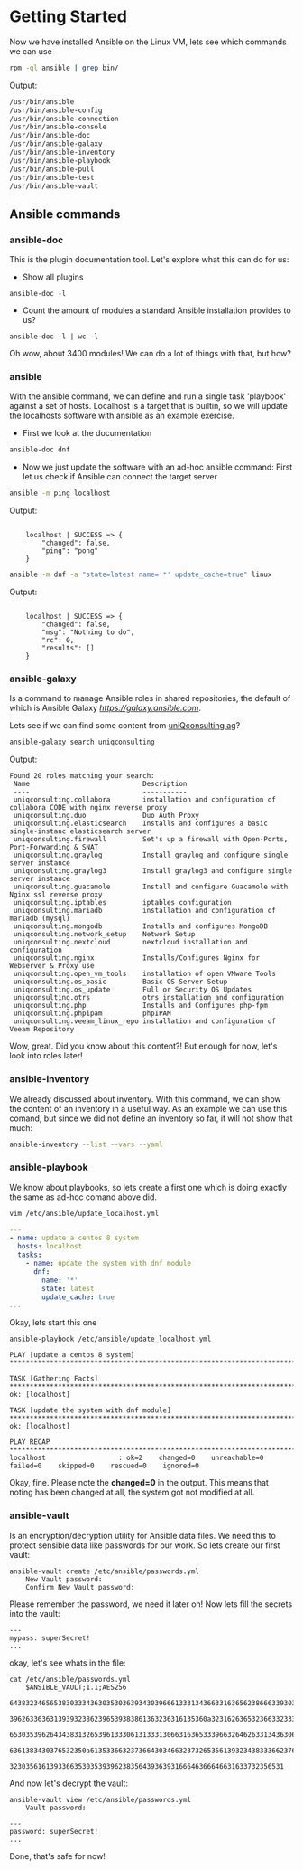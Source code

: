 # Getting Started
Now we have installed Ansible on the Linux VM, lets see which commands we can use
```bash
rpm -ql ansible | grep bin/
```
Output:
```bash
/usr/bin/ansible
/usr/bin/ansible-config
/usr/bin/ansible-connection
/usr/bin/ansible-console
/usr/bin/ansible-doc
/usr/bin/ansible-galaxy
/usr/bin/ansible-inventory
/usr/bin/ansible-playbook
/usr/bin/ansible-pull
/usr/bin/ansible-test
/usr/bin/ansible-vault
```

## Ansible commands

### ansible-doc
This is the plugin documentation tool. 
Let's explore what this can do for us:
* Show all plugins
```
ansible-doc -l
```
* Count the amount of modules a standard Ansible installation provides to us?
```
ansible-doc -l | wc -l
```
Oh wow, about 3400 modules!
We can do a lot of things with that, but how?

### ansible
With the ansible command, we can define and run a single task 'playbook' against a set of hosts.
Localhost is a target that is builtin, so we will update the localhosts software with ansible as an example exercise.
* First we look at the documentation
```bash
ansible-doc dnf
```

* Now we just update the software with an ad-hoc ansible command:
First let us check if Ansible can connect the target server
```bash
ansible -m ping localhost
```
Output:
```

	localhost | SUCCESS => {
	    "changed": false,
	    "ping": "pong"
	}
```
```bash
ansible -m dnf -a "state=latest name='*' update_cache=true" linux
```
Output:
```

	localhost | SUCCESS => {
	    "changed": false,
	    "msg": "Nothing to do",
	    "rc": 0,
	    "results": []
	}
```


### ansible-galaxy
Is a command to manage Ansible roles in shared repositories, the default of which is Ansible Galaxy _https://galaxy.ansible.com_.

Lets see if we can find some content from [uniQconsulting ag](https://www.uniqconsulting.ch)?
```bash
ansible-galaxy search uniqconsulting
```
Output:
```
Found 20 roles matching your search:
 Name                            Description
 ----                            -----------
 uniqconsulting.collabora        installation and configuration of collabora CODE with nginx reverse proxy
 uniqconsulting.duo              Duo Auth Proxy
 uniqconsulting.elasticsearch    Installs and configures a basic single-instanc elasticsearch server
 uniqconsulting.firewall         Set's up a firewall with Open-Ports, Port-Forwarding & SNAT
 uniqconsulting.graylog          Install graylog and configure single server instance
 uniqconsulting.graylog3         Install graylog3 and configure single server instance
 uniqconsulting.guacamole        Install and configure Guacamole with Nginx ssl reverse proxy
 uniqconsulting.iptables         iptables configuration
 uniqconsulting.mariadb          installation and configuration of mariadb (mysql)
 uniqconsulting.mongodb          Installs and configures MongoDB
 uniqconsulting.network_setup    Network Setup
 uniqconsulting.nextcloud        nextcloud installation and configuration
 uniqconsulting.nginx            Installs/Configures Nginx for Webserver & Proxy use
 uniqconsulting.open_vm_tools    installation of open VMware Tools
 uniqconsulting.os_basic         Basic OS Server Setup
 uniqconsulting.os_update        Full or Security OS Updates
 uniqconsulting.otrs             otrs installation and configuration
 uniqconsulting.php              Installs and Configures php-fpm
 uniqconsulting.phpipam          phpIPAM
 uniqconsulting.veeam_linux_repo installation and configuration of Veeam Repository
```
Wow, great. 
Did you know about this content?!
But enough for now, let's look into roles later!

### ansible-inventory
We already discussed about inventory. With this command, we can show the content of an inventory in a useful way.
As an example we can use this comand, but since we did not define an inventory so far, it will not show that much:
```bash
ansible-inventory --list --vars --yaml
```

### ansible-playbook
We know about playbooks, so lets create a first one which is doing exactly the same as ad-hoc comand above did.
```bash
vim /etc/ansible/update_localhost.yml
```
```yml
---
- name: update a centos 8 system
  hosts: localhost
  tasks:
    - name: update the system with dnf module
      dnf:
        name: '*'
        state: latest
        update_cache: true
...
```
Okay, lets start this one

    ansible-playbook /etc/ansible/update_localhost.yml
```
PLAY [update a centos 8 system] *****************************************************************************************************************************************************************

TASK [Gathering Facts] **************************************************************************************************************************************************************************
ok: [localhost]

TASK [update the system with dnf module] ********************************************************************************************************************************************************
ok: [localhost]

PLAY RECAP **************************************************************************************************************************************************************************************
localhost                  : ok=2    changed=0    unreachable=0    failed=0    skipped=0    rescued=0    ignored=0   

```
Okay, fine.
Please note the **changed=0** in the output.
This means that noting has been changed at all, the system got not modified at all.

### ansible-vault
Is an encryption/decryption utility for Ansible data files.
We need this to protect sensible data like passwords for our work.
So lets create our first vault:
```
ansible-vault create /etc/ansible/passwords.yml
	New Vault password: 
	Confirm New Vault password: 
```
Please remember the password, we need it later on!
Now lets fill the secrets into the vault:
```
---
mypass: superSecret!
...
```
okay, let's see whats in the file:
```
cat /etc/ansible/passwords.yml
	$ANSIBLE_VAULT;1.1;AES256
	64383234656538303334363035303639343039666133313436633163656238666339303031356665
	3962633636313939323862396539383861363236316135360a323162636532366332333461643434
	65303539626434383132653961333061313331306631636533396632646263313436306132646238
	6361383430376532350a613533663237366430346632373265356139323438333662376236636438
	32303561613933663530353939623835643936393166646366646631633732356531
```
And now let's decrypt the vault:
```
ansible-vault view /etc/ansible/passwords.yml
	Vault password: 
```
```
---
password: superSecret!
...
```
Done, that's safe for now!




<!--stackedit_data:
eyJoaXN0b3J5IjpbOTA2MzEzNDYxLC0zNjc0MjI4NzYsLTE4Mz
UzNTkzOTQsLTE1MDYxNTI3NjIsLTEyNDY3NjM2NzUsLTE1MDY0
NDIxNDAsMTQyMDc5Nzk5NCwtMjAwNjkzMDAxOSwtMTMwNDQ5MT
MyOCwtMTY2MzcwMjMxNyw5Mjc0MzQwNTEsLTIxMTU2NjAzMzcs
NjgxMzQ3NDIwLDIwMzU5NjU3MzhdfQ==
-->